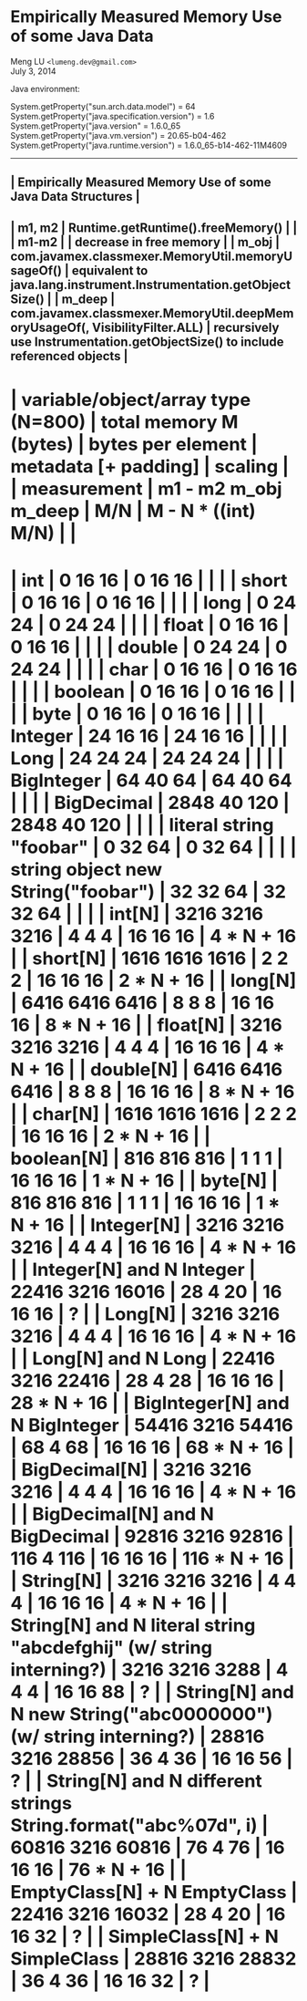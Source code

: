 # Empirically Measured Memory Use of some Java Data

Meng LU `<lumeng.dev@gmail.com>`  
July 3, 2014

Java environment:

System.getProperty("sun.arch.data.model") = 64
System.getProperty("java.specification.version") = 1.6
System.getProperty("java.version" = 1.6.0_65
System.getProperty("java.vm.version") = 20.65-b04-462
System.getProperty("java.runtime.version") = 1.6.0_65-b14-462-11M4609

-----------------------------------------------------------------------------------------------------------------------------------------------------------------------------------
|                                                             Empirically Measured Memory Use of some Java Data Structures                                                        |
-----------------------------------------------------------------------------------------------------------------------------------------------------------------------------------
| m1, m2 | Runtime.getRuntime().freeMemory()                                                   |                                                                                  |
| m1-m2  |                                                                                     | decrease in free memory                                                          |
| m_obj  | com.javamex.classmexer.MemoryUtil.memoryUsageOf(<object>)                           | equivalent to java.lang.instrument.Instrumentation.getObjectSize()               |
| m_deep | com.javamex.classmexer.MemoryUtil.deepMemoryUsageOf(<object>, VisibilityFilter.ALL) | recursively use Instrumentation.getObjectSize() to include referenced objects    |
-----------------------------------------------------------------------------------------------------------------------------------------------------------------------------------

|                                          variable/object/array type (N=800) |    total memory M (bytes)     |   bytes per element  | metadata [+ padding] |       scaling       |
|                                                                 measurement |   m1 - m2     m_obj    m_deep |           M/N        |  M - N * ((int) M/N) |                     |
-----------------------------------------------------------------------------------------------------------------------------------------------------------------------------------
|                                                                         int |         0        16        16 |      0     16     16 |                      |                     |
|                                                                       short |         0        16        16 |      0     16     16 |                      |                     |
|                                                                        long |         0        24        24 |      0     24     24 |                      |                     |
|                                                                       float |         0        16        16 |      0     16     16 |                      |                     |
|                                                                      double |         0        24        24 |      0     24     24 |                      |                     |
|                                                                        char |         0        16        16 |      0     16     16 |                      |                     |
|                                                                     boolean |         0        16        16 |      0     16     16 |                      |                     |
|                                                                        byte |         0        16        16 |      0     16     16 |                      |                     |
|                                                                     Integer |        24        16        16 |     24     16     16 |                      |                     |
|                                                                        Long |        24        24        24 |     24     24     24 |                      |                     |
|                                                                  BigInteger |        64        40        64 |     64     40     64 |                      |                     |
|                                                                  BigDecimal |      2848        40       120 |   2848     40    120 |                      |                     |
|                                                     literal string "foobar" |         0        32        64 |      0     32     64 |                      |                     |
|                                          string object new String("foobar") |        32        32        64 |     32     32     64 |                      |                     |
|                                                                      int[N] |      3216      3216      3216 |      4      4      4 |     16     16     16 |      4 * N +     16 |
|                                                                    short[N] |      1616      1616      1616 |      2      2      2 |     16     16     16 |      2 * N +     16 |
|                                                                     long[N] |      6416      6416      6416 |      8      8      8 |     16     16     16 |      8 * N +     16 |
|                                                                    float[N] |      3216      3216      3216 |      4      4      4 |     16     16     16 |      4 * N +     16 |
|                                                                   double[N] |      6416      6416      6416 |      8      8      8 |     16     16     16 |      8 * N +     16 |
|                                                                     char[N] |      1616      1616      1616 |      2      2      2 |     16     16     16 |      2 * N +     16 |
|                                                                  boolean[N] |       816       816       816 |      1      1      1 |     16     16     16 |      1 * N +     16 |
|                                                                     byte[N] |       816       816       816 |      1      1      1 |     16     16     16 |      1 * N +     16 |
|                                                                  Integer[N] |      3216      3216      3216 |      4      4      4 |     16     16     16 |      4 * N +     16 |
|                                                    Integer[N] and N Integer |     22416      3216     16016 |     28      4     20 |     16     16     16 |                   ? |
|                                                                     Long[N] |      3216      3216      3216 |      4      4      4 |     16     16     16 |      4 * N +     16 |
|                                                          Long[N] and N Long |     22416      3216     22416 |     28      4     28 |     16     16     16 |     28 * N +     16 |
|                                              BigInteger[N] and N BigInteger |     54416      3216     54416 |     68      4     68 |     16     16     16 |     68 * N +     16 |
|                                                               BigDecimal[N] |      3216      3216      3216 |      4      4      4 |     16     16     16 |      4 * N +     16 |
|                                              BigDecimal[N] and N BigDecimal |     92816      3216     92816 |    116      4    116 |     16     16     16 |    116 * N +     16 |
|                                                                   String[N] |      3216      3216      3216 |      4      4      4 |     16     16     16 |      4 * N +     16 |
|          String[N] and N literal string "abcdefghij" (w/ string interning?) |      3216      3216      3288 |      4      4      4 |     16     16     88 |                   ? |
|             String[N] and N new String("abc0000000") (w/ string interning?) |     28816      3216     28856 |     36      4     36 |     16     16     56 |                   ? |
|               String[N] and N different strings String.format("abc%07d", i) |     60816      3216     60816 |     76      4     76 |     16     16     16 |     76 * N +     16 |
|                                                EmptyClass[N] + N EmptyClass |     22416      3216     16032 |     28      4     20 |     16     16     32 |                   ? |
|                                              SimpleClass[N] + N SimpleClass |     28816      3216     28832 |     36      4     36 |     16     16     32 |                   ? |
-----------------------------------------------------------------------------------------------------------------------------------------------------------------------------------
